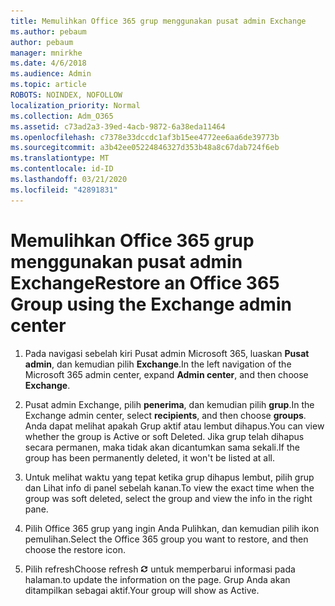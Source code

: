 ```yaml
---
title: Memulihkan Office 365 grup menggunakan pusat admin Exchange
ms.author: pebaum
author: pebaum
manager: mnirkhe
ms.date: 4/6/2018
ms.audience: Admin
ms.topic: article
ROBOTS: NOINDEX, NOFOLLOW
localization_priority: Normal
ms.collection: Adm_O365
ms.assetid: c73ad2a3-39ed-4acb-9872-6a38eda11464
ms.openlocfilehash: c7378e33dccdc1af3b15ee4772ee6aa6de39773b
ms.sourcegitcommit: a3b42ee05224846327d353b48a8c67dab724f6eb
ms.translationtype: MT
ms.contentlocale: id-ID
ms.lasthandoff: 03/21/2020
ms.locfileid: "42891831"
---
```

# <a name="restore-an-office-365-group-using-the-exchange-admin-center"></a><span data-ttu-id="19f6e-102">Memulihkan Office 365 grup menggunakan pusat admin Exchange</span><span class="sxs-lookup"><span data-stu-id="19f6e-102">Restore an Office 365 Group using the Exchange admin center</span></span>

1. <span data-ttu-id="19f6e-103">Pada navigasi sebelah kiri Pusat admin Microsoft 365, luaskan **Pusat admin**, dan kemudian pilih **Exchange**.</span><span class="sxs-lookup"><span data-stu-id="19f6e-103">In the left navigation of the Microsoft 365 admin center, expand **Admin center**, and then choose **Exchange**.</span></span>
    
2. <span data-ttu-id="19f6e-104">Pusat admin Exchange, pilih **penerima**, dan kemudian pilih **grup**.</span><span class="sxs-lookup"><span data-stu-id="19f6e-104">In the Exchange admin center, select **recipients**, and then choose **groups**.</span></span> <span data-ttu-id="19f6e-105">Anda dapat melihat apakah Grup aktif atau lembut dihapus.</span><span class="sxs-lookup"><span data-stu-id="19f6e-105">You can view whether the group is Active or soft Deleted.</span></span> <span data-ttu-id="19f6e-106">Jika grup telah dihapus secara permanen, maka tidak akan dicantumkan sama sekali.</span><span class="sxs-lookup"><span data-stu-id="19f6e-106">If the group has been permanently deleted, it won't be listed at all.</span></span>
    
3. <span data-ttu-id="19f6e-107">Untuk melihat waktu yang tepat ketika grup dihapus lembut, pilih grup dan Lihat info di panel sebelah kanan.</span><span class="sxs-lookup"><span data-stu-id="19f6e-107">To view the exact time when the group was soft deleted, select the group and view the info in the right pane.</span></span>
    
4. <span data-ttu-id="19f6e-108">Pilih Office 365 grup yang ingin Anda Pulihkan, dan kemudian pilih ikon pemulihan.</span><span class="sxs-lookup"><span data-stu-id="19f6e-108">Select the Office 365 group you want to restore, and then choose the restore icon.</span></span>
    
5. <span data-ttu-id="19f6e-109">Pilih refresh</span><span class="sxs-lookup"><span data-stu-id="19f6e-109">Choose refresh</span></span> ![Ikon Segarkan](media/6464df90-2a91-4c1f-92a6-9a38c7696ac3.gif) <span data-ttu-id="19f6e-111">untuk memperbarui informasi pada halaman.</span><span class="sxs-lookup"><span data-stu-id="19f6e-111">to update the information on the page.</span></span> <span data-ttu-id="19f6e-112">Grup Anda akan ditampilkan sebagai aktif.</span><span class="sxs-lookup"><span data-stu-id="19f6e-112">Your group will show as Active.</span></span> 
    

